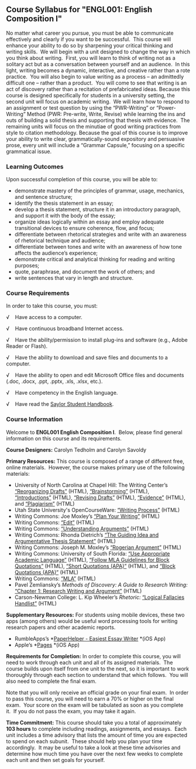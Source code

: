 Course Syllabus for "ENGL001: English Composition I"
----------------------------------------------------

No matter what career you pursue, you must be able to communicate
effectively and clearly if you want to be successful.  This course will
enhance your ability to do so by sharpening your critical thinking and
writing skills.  We will begin with a unit designed to change the way in
which you think about writing.  First, you will learn to think of
writing not as a solitary act but as a conversation between yourself and
an audience.  In this light, writing becomes a dynamic, interactive, and
creative rather than a rote practice.  You will also begin to value
writing as a process – an admittedly difficult one – rather than a
product.  You will come to see that writing is an act of discovery
rather than a recitation of prefabricated ideas. Because this course is
designed specifically for students in a university setting, the second
unit will focus on academic writing.  We will learn how to respond to an
assignment or test question by using the “PWR-Writing” or
“Power-Writing” Method (PWR: Pre-write, Write, Revise) while learning
the ins and outs of building a solid thesis and supporting that thesis
with evidence.  The remaining units will focus on the minutiae of good
writing practices from style to citation methodology. Because the goal
of this course is to improve your ability to write clear,
grammatically-sound expository and persuasive prose, every unit will
include a “Grammar Capsule,” focusing on a specific grammatical issue.

### Learning Outcomes

Upon successful completion of this course, you will be able to:

-   demonstrate mastery of the principles of grammar, usage, mechanics,
    and sentence structure;
-   identify the thesis statement in an essay;
-   develop a thesis statement, structure it in an introductory
    paragraph, and support it with the body of the essay;
-   organize ideas logically within an essay and employ adequate
    transitional devices to ensure coherence, flow, and focus;
-   differentiate between rhetorical strategies and write with an
    awareness of rhetorical technique and audience;
-   differentiate between tones and write with an awareness of how tone
    affects the audience’s experience;
-   demonstrate critical and analytical thinking for reading and writing
    purposes;
-   quote, paraphrase, and document the work of others; and
-   write sentences that vary in length and structure.

### Course Requirements

In order to take this course, you must:  
  
 √    Have access to a computer.  
  
 √    Have continuous broadband Internet access.  
  
 √    Have the ability/permission to install plug-ins and software
(e.g., Adobe Reader or Flash).  
  
 √    Have the ability to download and save files and documents to a
computer.  
  
 √    Have the ability to open and edit Microsoft Office files and
documents (.doc, .docx, .ppt, .pptx, .xls, .xlsx, etc.).  
  
 √    Have competency in the English language.  
  
 √    Have read the [Saylor Student
Handbook](http://www.saylor.org/site/wp-content/uploads/2012/05/Saylor-StudentHandbook.pdf).

### Course Information

Welcome to **ENGL001 English Composition I**.  Below, please find
general information on this course and its requirements.  
  
 **Course Designers:** Carolyn Tedholm and Carolyn Savoldy  
  
 **Primary Resources:** This course is composed of a range of different
free, online materials.  However, the course makes primary use of the
following materials:  

-   University of North Carolina at Chapel Hill: The Writing Center’s
    [“Reorganizing
    Drafts”](http://writingcenter.unc.edu/handouts/reorganizing-drafts/) (HTML),
    [“Brainstorming”](http://writingcenter.unc.edu/handouts/brainstorming/) (HTML),
    [“Introductions”](http://writingcenter.unc.edu/handouts/introductions/) (HTML),
    [“Revising
    Drafts”](http://writingcenter.unc.edu/handouts/revising-drafts/) (HTML),
    [“Evidence”](http://writingcenter.unc.edu/handouts/evidence/) (HTML),
    and
    [“Plagiarism”](http://writingcenter.unc.edu/handouts/plagiarism/) (HTML)
-   Utah State University's OpenCourseWare: [“Writing
    Process”](http://ocw.usu.edu/English/introduction-to-writing-academic-prose/writing-process.html) (HTML)
-   Writing Commons: Joe Moxley’s [“Plan Your
    Writing”](http://writingcommons.org/process/develop-effective-writing-habits/adopt-effective-writing-habits/725-plan-your-writing-) (HTML)
-   Writing Commons:
    [“Edit”](http://writingcommons.org/process/edit) (HTML)
-   Writing Commons: [“Understanding
    Arguments”](http://writingcommons.org/information-literacy/understanding-arguments) (HTML)
-   Writing Commons: Rhonda Dietrich’s [“The Guiding Idea and
    Argumentative Thesis
    Statement”](http://writingcommons.org/information-literacy/understanding-arguments/the-guiding-idea-and-argumentative-thesis-statement) (HTML)
-   Writing Commons: Joseph M. Moxley’s [“Rogerian
    Argument”](http://writingcommons.org/genres/academic-writing/rogerian-argument) (HTML)
-   Writing Commons: University of South Florida: [“Use Appropriate
    Academic
    Language”](http://writingcommons.org/stylecc/word-choice/661-use-appropriate-academic-language) (HTML), [“Follow
    MLA Guidelines for Block
    Quotations](http://writingcommons.org/format/mla/621-follow-mla-guidelines-for-block-quotations)[”](http://writingcommons.org/format/mla/621-follow-mla-guidelines-for-block-quotations) (HTML), [“Short
    Quotations
    (APA)”](http://writingcommons.org/format/apa/679-short-quotations-apa) (HTML),
    and [“Block Quotations
    (APA)”](http://writingcommons.org/format/apa/675-block-quotations-apa) (HTML)
-   Writing Commons:
    [“MLA”](http://writingcommons.org/process/format/formatting-styles/mla-formatting) (HTML)
-   Pavel Zemliansky’s *Methods of Discovery: A Guide to Research
    Writing:* [“Chapter 1: Research Writing and
    Argument”](http://methodsofdiscovery.net/?q=node/5) (HTML)
-   Carson-Newman College: L. Kip Wheeler’s *Rhetoric:* [“Logical
    Fallacies
    Handlist”](http://web.cn.edu/kwheeler/fallacies_list.html) (HTML)

**Supplementary Resources:** For students using mobile devices, these
two apps (among others) would be useful word processing tools for
writing research papers and other academic reports.

-   RumbleApps’s *[PaperHelper - Easiest Essay
    Writer](https://itunes.apple.com/us/app/paperhelper-easiest-essay/id417344306?mt=8) *(iOS
    App)
-   Apple’s
    *[Pages](https://itunes.apple.com/us/app/pages/id361309726?mt=8) *(iOS
    App)

**Requirements for Completion:** In order to complete this course, you
will need to work through each unit and all of its assigned materials. 
The course builds upon itself from one unit to the next, so it is
important to work thoroughly through each section to understand that
which follows.  You will also need to complete the final exam.  
  
 Note that you will only receive an official grade on your final exam. 
In order to pass this course, you will need to earn a 70% or higher on
the final exam.  Your score on the exam will be tabulated as soon as you
complete it.  If you do not pass the exam, you may take it again.  
  
 **Time Commitment:** This course should take you a total of
approximately **103 hours** to complete including readings, assignments,
and essays.  Each unit includes a time advisory that lists the amount of
time you are expected to spend on each subunit.  These should help you
plan your time accordingly.  It may be useful to take a look at these
time advisories and determine how much time you have over the next few
weeks to complete each unit and then set goals for yourself.  
  

